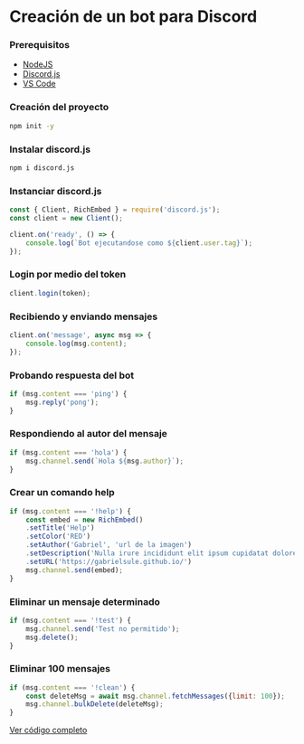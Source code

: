 # Creación de un bot para Discord

### Prerequisitos
- [NodeJS](https://nodejs.org/es/)
- [Discord.js](https://discord.js.org)
- [VS Code](https://code.visualstudio.com/)

### Creación del proyecto
```bash
npm init -y
```

### Instalar discord.js
```bash
npm i discord.js
```

### Instanciar discord.js
```javascript
const { Client, RichEmbed } = require('discord.js');
const client = new Client();

client.on('ready', () => {
    console.log(`Bot ejecutandose como ${client.user.tag}`);
});
```

### Login por medio del token
```javascript
client.login(token);
```

### Recibiendo y enviando mensajes
```javascript
client.on('message', async msg => {
    console.log(msg.content);
});
```

### Probando respuesta del bot
```javascript
if (msg.content === 'ping') {
    msg.reply('pong');
}
```

### Respondiendo al autor del mensaje
```javascript
if (msg.content === 'hola') {
    msg.channel.send(`Hola ${msg.author}`);
}
```

### Crear un comando help
```javascript
if (msg.content === '!help') {
    const embed = new RichEmbed()
    .setTitle('Help')
    .setColor('RED')
    .setAuthor('Gabriel', 'url de la imagen')
    .setDescription('Nulla irure incididunt elit ipsum cupidatat dolore.')
    .setURL('https://gabrielsule.github.io/')
    msg.channel.send(embed);
}
```

### Eliminar un mensaje determinado
```javascript
if (msg.content === '!test') {
    msg.channel.send('Test no permitido');
    msg.delete();
}
```

### Eliminar 100 mensajes
```javascript
if (msg.content === '!clean') {
    const deleteMsg = await msg.channel.fetchMessages({limit: 100});
    msg.channel.bulkDelete(deleteMsg);
}
```

[Ver código completo](https://github.com/gabrielsule/DiscordBot)

